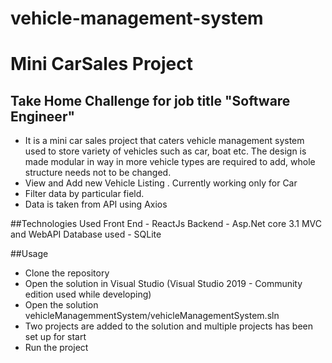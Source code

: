 # vehicle-management-system
# Mini CarSales Project
## Take Home Challenge for job title "Software Engineer"

- It is a mini car sales project that caters vehicle management system used to store variety of vehicles such as car, boat etc. The design is made modular in way in more vehicle types are required to add, whole structure needs not to be changed.
- View and Add new Vehicle Listing . Currently working only for Car
- Filter data by particular field.
- Data is taken from API using Axios

##Technologies Used
Front End - ReactJs
Backend - Asp.Net core 3.1 MVC and WebAPI
Database used - SQLite


##Usage
- Clone the repository
- Open the solution in Visual Studio (Visual Studio 2019 - Community edition used while developing)
- Open the solution vehicleManagemmentSystem/vehicleManagementSystem.sln
- Two projects are added to the solution and multiple projects has been set up for start 
- Run the project
